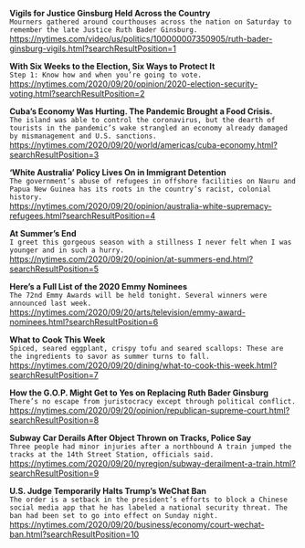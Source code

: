 **Vigils for Justice Ginsburg Held Across the Country**\
`Mourners gathered around courthouses across the nation on Saturday to remember the late Justice Ruth Bader Ginsburg.`\
https://nytimes.com/video/us/politics/100000007350905/ruth-bader-ginsburg-vigils.html?searchResultPosition=1

**With Six Weeks to the Election, Six Ways to Protect It**\
`Step 1: Know how and when you’re going to vote.`\
https://nytimes.com/2020/09/20/opinion/2020-election-security-voting.html?searchResultPosition=2

**Cuba’s Economy Was Hurting. The Pandemic Brought a Food Crisis.**\
`The island was able to control the coronavirus, but the dearth of tourists in the pandemic’s wake strangled an economy already damaged by mismanagement and U.S. sanctions.`\
https://nytimes.com/2020/09/20/world/americas/cuba-economy.html?searchResultPosition=3

**‘White Australia’ Policy Lives On in Immigrant Detention**\
`The government’s abuse of refugees in offshore facilities on Nauru and Papua New Guinea has its roots in the country’s racist, colonial history.`\
https://nytimes.com/2020/09/20/opinion/australia-white-supremacy-refugees.html?searchResultPosition=4

**At Summer’s End**\
`I greet this gorgeous season with a stillness I never felt when I was younger and in such a hurry.`\
https://nytimes.com/2020/09/20/opinion/at-summers-end.html?searchResultPosition=5

**Here’s a Full List of the 2020 Emmy Nominees**\
`The 72nd Emmy Awards will be held tonight. Several winners were announced last week.`\
https://nytimes.com/2020/09/20/arts/television/emmy-award-nominees.html?searchResultPosition=6

**What to Cook This Week**\
`Spiced, seared eggplant, crispy tofu and seared scallops: These are the ingredients to savor as summer turns to fall.`\
https://nytimes.com/2020/09/20/dining/what-to-cook-this-week.html?searchResultPosition=7

**How the G.O.P. Might Get to Yes on Replacing Ruth Bader Ginsburg**\
`There’s no escape from juristocracy except through political conflict.`\
https://nytimes.com/2020/09/20/opinion/republican-supreme-court.html?searchResultPosition=8

**Subway Car Derails After Object Thrown on Tracks, Police Say**\
`Three people had minor injuries after a northbound A train jumped the tracks at the 14th Street Station, officials said.`\
https://nytimes.com/2020/09/20/nyregion/subway-derailment-a-train.html?searchResultPosition=9

**U.S. Judge Temporarily Halts Trump’s WeChat Ban**\
`The order is a setback in the president’s efforts to block a Chinese social media app that he has labeled a national security threat. The ban had been set to go into effect on Sunday night.`\
https://nytimes.com/2020/09/20/business/economy/court-wechat-ban.html?searchResultPosition=10

